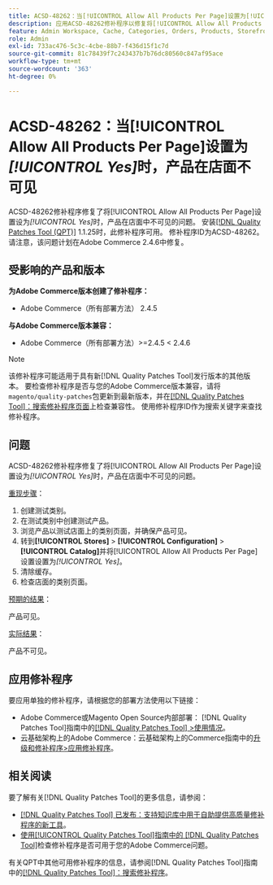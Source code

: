 ```yaml
---
title: ACSD-48262：当[!UICONTROL Allow All Products Per Page]设置为[!UICONTROL Yes]时，产品在店面不可见
description: 应用ACSD-48262修补程序以修复将[!UICONTROL Allow All Products Per Page]设置设为[!UICONTROL Yes]时店面中看不到产品的Adobe Commerce问题。
feature: Admin Workspace, Cache, Categories, Orders, Products, Storefront
role: Admin
exl-id: 733ac476-5c3c-4cbe-88b7-f436d15f1c7d
source-git-commit: 81c78439f7c243437b7b76dc80560c847af95ace
workflow-type: tm+mt
source-wordcount: '363'
ht-degree: 0%

---
```


# ACSD-48262：当[!UICONTROL Allow All Products Per Page]设置为&#x200B;*[!UICONTROL Yes]*&#x200B;时，产品在店面不可见

ACSD-48262修补程序修复了将[!UICONTROL Allow All Products Per Page]设置设为&#x200B;*[!UICONTROL Yes]*&#x200B;时，产品在店面中不可见的问题。 安装[[!DNL Quality Patches Tool (QPT)]](https://experienceleague.adobe.com/zh-hans/docs/commerce-knowledge-base/kb/announcements/commerce-announcements/magento-quality-patches-released-new-tool-to-self-serve-quality-patches) 1.1.25时，此修补程序可用。 修补程序ID为ACSD-48262。 请注意，该问题计划在Adobe Commerce 2.4.6中修复。

## 受影响的产品和版本

**为Adobe Commerce版本创建了修补程序：**

* Adobe Commerce（所有部署方法） 2.4.5

**与Adobe Commerce版本兼容：**

* Adobe Commerce（所有部署方法）>=2.4.5 &lt; 2.4.6

>[!NOTE]
>
>该修补程序可能适用于具有新[!DNL Quality Patches Tool]发行版本的其他版本。 要检查修补程序是否与您的Adobe Commerce版本兼容，请将`magento/quality-patches`包更新到最新版本，并在[[!DNL Quality Patches Tool]：搜索修补程序页面](https://experienceleague.adobe.com/tools/commerce-quality-patches/index.html?lang=zh-Hans)上检查兼容性。 使用修补程序ID作为搜索关键字来查找修补程序。

## 问题

ACSD-48262修补程序修复了将[!UICONTROL Allow All Products Per Page]设置设为&#x200B;*[!UICONTROL Yes]*&#x200B;时，产品在店面中不可见的问题。

<u>重现步骤</u>：

1. 创建测试类别。
1. 在测试类别中创建测试产品。
1. 浏览产品以测试店面上的类别页面，并确保产品可见。
1. 转到&#x200B;**[!UICONTROL Stores]** > **[!UICONTROL Configuration]** > **[!UICONTROL Catalog]**&#x200B;并将[!UICONTROL Allow All Products Per Page]设置设置为&#x200B;*[!UICONTROL Yes]*。
1. 清除缓存。
1. 检查店面的类别页面。

<u>预期的结果</u>：

产品可见。

<u>实际结果</u>：

产品不可见。

## 应用修补程序

要应用单独的修补程序，请根据您的部署方法使用以下链接：

* Adobe Commerce或Magento Open Source内部部署： [!DNL Quality Patches Tool]指南中的[[!DNL Quality Patches Tool] >使用情况](/help/tools/quality-patches-tool/usage.md)。
* 云基础架构上的Adobe Commerce：云基础架构上的Commerce指南中的[升级和修补程序>应用修补程序](https://experienceleague.adobe.com/docs/commerce-cloud-service/user-guide/develop/upgrade/apply-patches.html?lang=zh-Hans)。


## 相关阅读

要了解有关[!DNL Quality Patches Tool]的更多信息，请参阅：

* [[!DNL Quality Patches Tool] 已发布：支持知识库中用于自助提供高质量修补程序的新工具](https://experienceleague.adobe.com/zh-hans/docs/commerce-knowledge-base/kb/announcements/commerce-announcements/magento-quality-patches-released-new-tool-to-self-serve-quality-patches)。
* [使用[!UICONTROL Quality Patches Tool]指南中的 [!DNL Quality Patches Tool]](/help/tools/quality-patches-tool/patches-available-in-qpt/check-patch-for-magento-issue-with-magento-quality-patches.md)检查修补程序是否可用于您的Adobe Commerce问题。


有关QPT中其他可用修补程序的信息，请参阅[!DNL Quality Patches Tool]指南中的[[!DNL Quality Patches Tool]：搜索修补程序](https://experienceleague.adobe.com/tools/commerce-quality-patches/index.html?lang=zh-Hans)。
